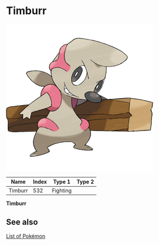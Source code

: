 # Timburr


![Timburr](images/532.png)

| **Name** | **Index** | **Type 1** | **Type 2** |
|----|----|----|----|
| Timburr | 532 | Fighting  |  |

**Timburr** 

## See also

[List of Pokémon](../pokemon.md)
